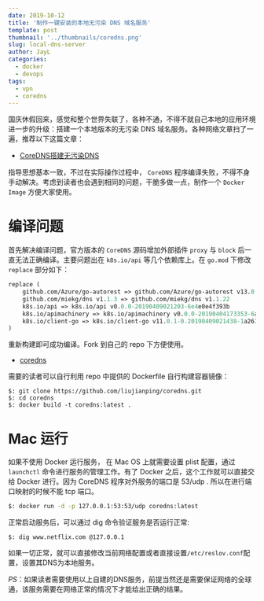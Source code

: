 ```yaml
---
date: 2019-10-12
title: '制作一键安装的本地无污染 DNS 域名服务'
template: post
thumbnail: '../thumbnails/coredns.png'
slug: local-dns-server
author: JayL
categories:
  - docker
  - devops
tags:
  - vpn
  - coredns
---
```


国庆休假回来，感觉和整个世界失联了，各种不通，不得不就自己本地的应用环境进一步的升级：搭建一个本地版本的无污染 DNS 域名服务。各种网络文章扫了一遍，推荐以下这篇文章：

- [CoreDNS搭建无污染DNS](https://minidump.info/blog/2019/07/coredns-no-dns-poisoning/)

指导思想基本一致，不过在实际操作过程中， `CoreDNS` 程序编译失败，不得不身手动解决。考虑到读者也会遇到相同的问题，干脆多做一点，制作一个 `Docker Image` 方便大家使用。

# 编译问题

首先解决编译问题，官方版本的 `CoreDNS` 源码增加外部插件 `proxy` 与 `block` 后一直无法正确编译。主要问题出在 `k8s.io/api` 等几个依赖库上。在 `go.mod` 下修改 `replace` 部分如下：

````go.mod
replace (
	github.com/Azure/go-autorest => github.com/Azure/go-autorest v13.0.0+incompatible
	github.com/miekg/dns v1.1.3 => github.com/miekg/dns v1.1.22
	k8s.io/api => k8s.io/api v0.0.0-20190409021203-6e4e0e4f393b
	k8s.io/apimachinery => k8s.io/apimachinery v0.0.0-20190404173353-6a84e37a896d
	k8s.io/client-go => k8s.io/client-go v11.0.1-0.20190409021438-1a26190bd76a+incompatible
)
````
重新构建即可成功编译。Fork 到自己的 repo 下方便使用。

- [coredns](https://github.com/liujianping/coredns)

需要的读者可以自行利用 repo 中提供的 Dockerfile 自行构建容器镜像：

````
$: git clone https://github.com/liujianping/coredns.git
$: cd coredns
$: docker build -t coredns:latest .
````

# Mac 运行

如果不使用 Docker 运行服务， 在 Mac OS 上就需要设置 plist 配置，通过 `launchctl` 命令进行服务的管理工作。有了 Docker 之后，这个工作就可以直接交给 Docker 进行。因为 CoreDNS 程序对外服务的端口是 53/udp . 所以在进行端口映射的时候不能 tcp 端口。

````bash
$: docker run -d -p 127.0.0.1:53:53/udp coredns:latest
````

正常启动服务后，可以通过 dig 命令验证服务是否运行正常:

````
$: dig www.netflix.com @127.0.0.1
````

如果一切正常，就可以直接修改当前网络配置或者直接设置`/etc/reslov.conf`配置，设置其DNS为本地服务。

*PS*：如果读者需要使用以上自建的DNS服务，前提当然还是需要保证网络的全球通，该服务需要在网络正常的情况下才能给出正确的结果。
